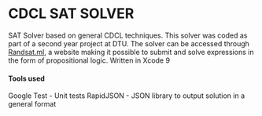 # CDCL SAT SOLVER
SAT Solver based on general CDCL techniques. This solver was coded as part of a second year project at DTU. The solver can be accessed through  [Randsat.ml](http://randsat.ml), a website making it possible to submit and solve expressions in the form of propositional logic. 
Written in Xcode 9

#### Tools used
Google Test - Unit tests 
RapidJSON - JSON library to output solution in a general format 





